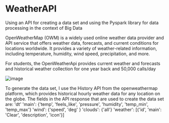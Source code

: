 # WeatherAPI
Using an API for creating a data set and using the Pyspark library for data processing in the context of Big Data

OpenWeatherMap (OWM) is a widely used online weather data provider and API service that offers weather data, forecasts, and current conditions for locations worldwide. It provides a variety of weather-related information, including temperature, humidity, wind speed, precipitation, and more.

For students, the OpenWeatherApi provides current weather and forecasts and historical weather collection for one year back and 50,000 calls/day

![image](https://github.com/TrifanLucian/WeatherAPI/assets/111199896/058464e2-d0db-472b-b090-7838a83f1fe9)

To generate the data set, I use the History API from the openweathermap platform, which provides historical hourly weather data for any location on the globe.
The fields in the API response that are used to create the data set are:
'dt'
'main': {'temp',
        'feels_like',
        'pressure',
        'humidity',
        'temp_min',
         'temp_max'}
'wind': {'speed',
        'deg' }
'clouds': {'all'}
'weather': [{'id',
          'main': 'Clear',
          'description',
           'icon'}]
